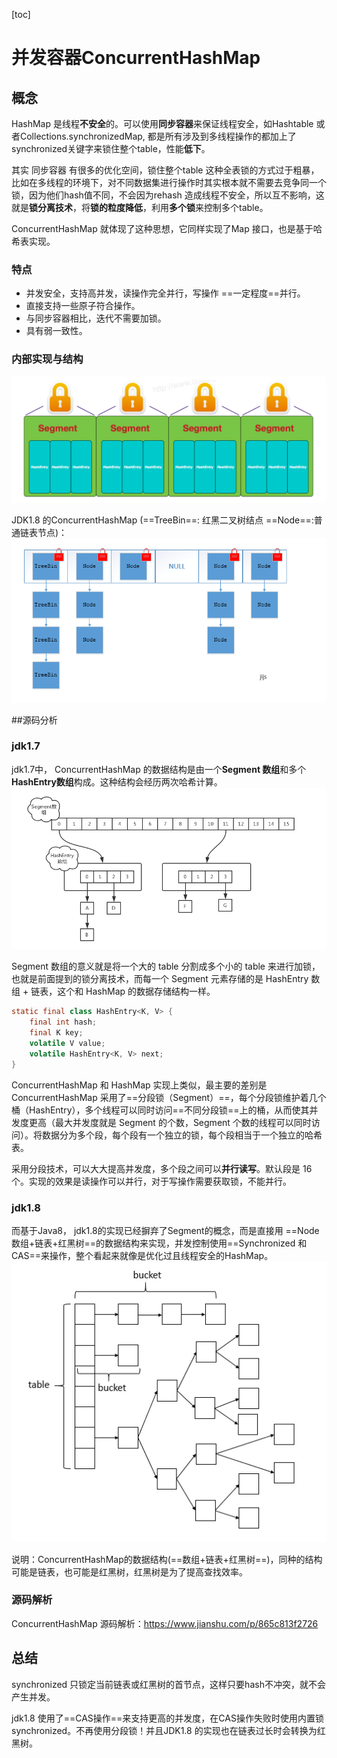 [toc]

# 并发容器ConcurrentHashMap


##  概念

HashMap 是线程**不安全**的。可以使用**同步容器**来保证线程安全，如Hashtable 或者Collections.synchronizedMap, 都是所有涉及到多线程操作的都加上了synchronized关键字来锁住整个table，性能**低下**。

其实 同步容器 有很多的优化空间，锁住整个table 这种全表锁的方式过于粗暴，比如在多线程的环境下，对不同数据集进行操作时其实根本就不需要去竞争同一个锁，因为他们hash值不同，不会因为rehash 造成线程不安全，所以互不影响，这就是**锁分离技术**，将**锁的粒度降低**，利用**多个锁**来控制多个table。

ConcurrentHashMap 就体现了这种思想，它同样实现了Map 接口，也是基于哈希表实现。

### 特点

* 并发安全，支持高并发，读操作完全并行，写操作 ==一定程度==并行。
* 直接支持一些原子符合操作。
* 与同步容器相比，迭代不需要加锁。
* 具有弱一致性。


### 内部实现与结构
![](images/2021-04-30-10-10-49.png)

JDK1.8 的ConcurrentHashMap (==TreeBin==: 红黑二叉树结点 ==Node==:普通链表节点)：
![](images/2021-04-30-10-12-32.png)



##源码分析

### jdk1.7
jdk1.7中， ConcurrentHashMap 的数据结构是由一个**Segment 数组**和多个**HashEntry数组**构成。这种结构会经历两次哈希计算。
![](images/2021-04-30-10-22-56.png)

Segment 数组的意义就是将一个大的 table 分割成多个小的 table 来进行加锁，也就是前面提到的锁分离技术，而每一个 Segment 元素存储的是 HashEntry 数组 + 链表，这个和 HashMap 的数据存储结构一样。
```java
static final class HashEntry<K, V> {
    final int hash;
    final K key;
    volatile V value;
    volatile HashEntry<K, V> next;
}
```
ConcurrentHashMap 和 HashMap 实现上类似，最主要的差别是 ConcurrentHashMap 采用了==分段锁（Segment）==，每个分段锁维护着几个桶（HashEntry），多个线程可以同时访问==不同分段锁==上的桶，从而使其并发度更高（最大并发度就是 Segment 的个数，Segment 个数的线程可以同时访问）。将数据分为多个段，每个段有一个独立的锁，每个段相当于一个独立的哈希表。

采用分段技术，可以大大提高并发度，多个段之间可以**并行读写**。默认段是 16 个。实现的效果是读操作可以并行，对于写操作需要获取锁，不能并行。

### jdk1.8
而基于Java8， jdk1.8的实现已经摒弃了Segment的概念，而是直接用 ==Node 数组+链表+红黑树==的数据结构来实现，并发控制使用==Synchronized 和 CAS==来操作，整个看起来就像是优化过且线程安全的HashMap。
![](images/2021-04-30-10-30-51.png)

说明：ConcurrentHashMap的数据结构(==数组+链表+红黑树==)，同种的结构可能是链表，也可能是红黑树，红黑树是为了提高查找效率。


### 源码解析
ConcurrentHashMap 源码解析：https://www.jianshu.com/p/865c813f2726


## 总结
synchronized 只锁定当前链表或红黑树的首节点，这样只要hash不冲突，就不会产生并发。

jdk1.8 使用了==CAS操作==来支持更高的并发度，在CAS操作失败时使用内置锁synchronized。不再使用分段锁！并且JDK1.8 的实现也在链表过长时会转换为红黑树。